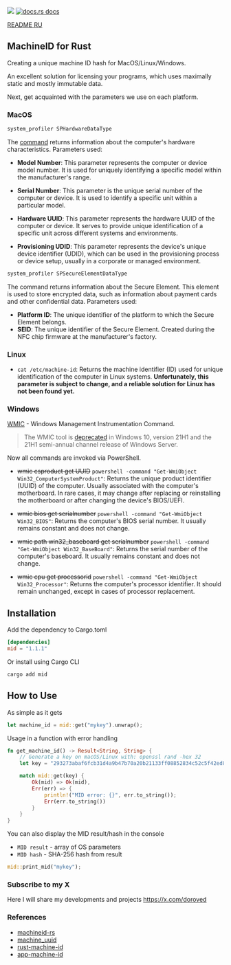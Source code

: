 <a href="https://crates.io/crates/mid"><img src="https://img.shields.io/crates/v/mid?style=for-the-badge&logo=rust&color=orange" /></a>
<a href="https://docs.rs/mid/latest/mid/">
<img src="https://img.shields.io/badge/docs-latest-blue.svg?style=for-the-badge&logo=rust&color=blue"
      alt="docs.rs docs" />
</a>

[README RU](./README_RU.md)

## MachineID for Rust

Creating a unique machine ID hash for MacOS/Linux/Windows.

An excellent solution for licensing your programs, which uses maximally static and mostly immutable data.

Next, get acquainted with the parameters we use on each platform.

### MacOS

```bash
system_profiler SPHardwareDataType
```

The [command](https://ss64.com/osx/system_profiler.html) returns information about the computer's hardware characteristics. Parameters used:

- **Model Number**: This parameter represents the computer or device model number. It is used for uniquely identifying a specific model within the manufacturer's range.

- **Serial Number**: This parameter is the unique serial number of the computer or device. It is used to identify a specific unit within a particular model.

- **Hardware UUID**: This parameter represents the hardware UUID of the computer or device. It serves to provide unique identification of a specific unit across different systems and environments.

- **Provisioning UDID**: This parameter represents the device's unique device identifier (UDID), which can be used in the provisioning process or device setup, usually in a corporate or managed environment.

```bash
system_profiler SPSecureElementDataType
```

The command returns information about the Secure Element. This element is used to store encrypted data, such as information about payment cards and other confidential data. Parameters used:

- **Platform ID**: The unique identifier of the platform to which the Secure Element belongs.
- **SEID**: The unique identifier of the Secure Element. Created during the NFC chip firmware at the manufacturer's factory.

### Linux

- `cat /etc/machine-id`: Returns the machine identifier (ID) used for unique identification of the computer in Linux systems. **Unfortunately, this parameter is subject to change, and a reliable solution for Linux has not been found yet.**

### Windows

[WMIC](https://ss64.com/nt/wmic.html) - Windows Management Instrumentation Command.

> The WMIC tool is [deprecated](https://arc.net/l/quote/zgcodjij) in Windows 10, version 21H1 and the 21H1 semi-annual channel release of Windows Server.

Now all commands are invoked via PowerShell.

- ~~wmic csproduct get UUID~~ `powershell -command "Get-WmiObject Win32_ComputerSystemProduct"`: Returns the unique product identifier (UUID) of the computer. Usually associated with the computer's motherboard. In rare cases, it may change after replacing or reinstalling the motherboard or after changing the device's BIOS/UEFI.

- ~~wmic bios get serialnumber~~ `powershell -command "Get-WmiObject Win32_BIOS"`: Returns the computer's BIOS serial number. It usually remains constant and does not change.

- ~~wmic path win32_baseboard get serialnumber~~ `powershell -command "Get-WmiObject Win32_BaseBoard"`: Returns the serial number of the computer's baseboard. It usually remains constant and does not change.

- ~~wmic cpu get processorid~~ `powershell -command "Get-WmiObject Win32_Processor"`: Returns the computer's processor identifier. It should remain unchanged, except in cases of processor replacement.

## Installation

Add the dependency to Cargo.toml

```toml
[dependencies]
mid = "1.1.1"
```

Or install using Cargo CLI

```bash
cargo add mid
```

## How to Use

As simple as it gets

```rust
let machine_id = mid::get("mykey").unwrap();
```

Usage in a function with error handling

```rust
fn get_machine_id() -> Result<String, String> {
    // Generate a key on macOS/Linux with: openssl rand -hex 32
    let key = "293273abaf6fcb31d4a9b47b70a20b21133ff08852834c52c5f42ed8153b274a";

    match mid::get(key) {
        Ok(mid) => Ok(mid),
        Err(err) => {
            println!("MID error: {}", err.to_string());
            Err(err.to_string())
        }
    }
}
```

You can also display the MID result/hash in the console

- `MID result` - array of OS parameters
- `MID hash` - SHA-256 hash from result

```rust
mid::print_mid("mykey");
```

### Subscribe to my X

Here I will share my developments and projects
https://x.com/doroved

### References

- [machineid-rs](https://github.com/Taptiive/machineid-rs)
- [machine_uuid](https://github.com/choicesourcing/machine_uuid)
- [rust-machine-id](https://github.com/mathstuf/rust-machine-id)
- [app-machine-id](https://github.com/d-k-bo/app-machine-id)
